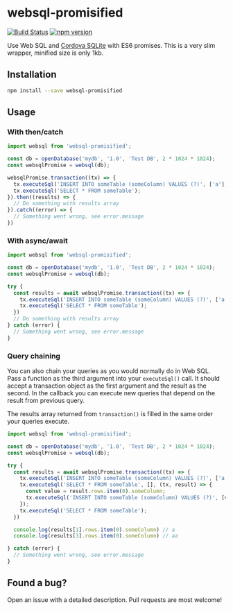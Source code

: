 # websql-promisified

[![Build Status](https://travis-ci.org/oskarer/websql-promisified.svg?branch=master)](https://travis-ci.org/oskarer/websql-promisified)
[![npm version](https://badge.fury.io/js/websql-promisified.svg)](https://badge.fury.io/js/websql-promisified)

Use Web SQL and
[Cordova SQLite](https://github.com/litehelpers/Cordova-sqlite-storage) with
ES6 promises. This is a very slim wrapper, minified size is only 1kb.

## Installation
```bash
npm install --save websql-promisified
```

## Usage
### With then/catch

```javascript
import websql from 'websql-promisified';

const db = openDatabase('mydb', '1.0', 'Test DB', 2 * 1024 * 1024);
const websqlPromise = websql(db);

websqlPromise.transaction((tx) => {
  tx.executeSql('INSERT INTO someTable (someColumn) VALUES (?)', ['a']);
  tx.executeSql('SELECT * FROM someTable');
}).then((results) => {
  // Do something with results array
}).catch((error) => {
  // Something went wrong, see error.message
})
```

### With async/await

```javascript
import websql from 'websql-promisified';

const db = openDatabase('mydb', '1.0', 'Test DB', 2 * 1024 * 1024);
const websqlPromise = websql(db);

try {
  const results = await websqlPromise.transaction((tx) => {
    tx.executeSql('INSERT INTO someTable (someColumn) VALUES (?)', ['a']);
    tx.executeSql('SELECT * FROM someTable');
  })
  // Do something with results array
} catch (error) {
  // Something went wrong, see error.message
}
```

### Query chaining
You can also chain your queries as you would normally do in Web SQL. Pass a
function as the third argument into your `executeSql()` call. It should accept a
transaction object as the first argument and the result as the second. In the
callback you can execute new queries that depend on the result from previous
query.

The results array returned from `transaction()` is filled in the same order
your queries execute.

```javascript
import websql from 'websql-promisified';

const db = openDatabase('mydb', '1.0', 'Test DB', 2 * 1024 * 1024);
const websqlPromise = websql(db);

try {
  const results = await websqlPromise.transaction((tx) => {
    tx.executeSql('INSERT INTO someTable (someColumn) VALUES (?)', ['a']);
    tx.executeSql('SELECT * FROM someTable', [], (tx, result) => {
      const value = result.rows.item(0).someColumn;
      tx.executeSql('INSERT INTO someTable (someColumn) VALUES (?)', [value + value]);
    });
    tx.executeSql('SELECT * FROM someTable');
  })

  console.log(results[1].rows.item(0).someColumn) // a
  console.log(results[3].rows.item(0).someColumn) // aa

} catch (error) {
  // Something went wrong, see error.message
}
```

## Found a bug?
Open an issue with a detailed description. Pull requests are most welcome!
